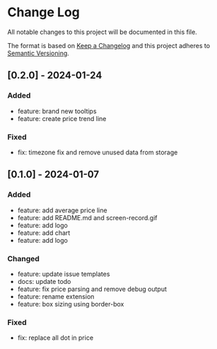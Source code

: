 # Change Log
All notable changes to this project will be documented in this file.

The format is based on [Keep a Changelog](http://keepachangelog.com/)
and this project adheres to [Semantic Versioning](http://semver.org/).

## [0.2.0] - 2024-01-24
### Added
- feature: brand new tooltips
- feature: create price trend line
### Fixed
- fix: timezone fix and remove unused data from storage

## [0.1.0] - 2024-01-07
### Added
- feature: add average price line
- feature: add README.md and screen-record.gif
- feature: add logo
- feature: add chart
- feature: add logo
### Changed
- feature: update issue templates
- docs: update todo
- feature: fix price parsing and remove debug output
- feature: rename extension
- feature: box sizing using border-box
### Fixed
- fix: replace all dot in price
